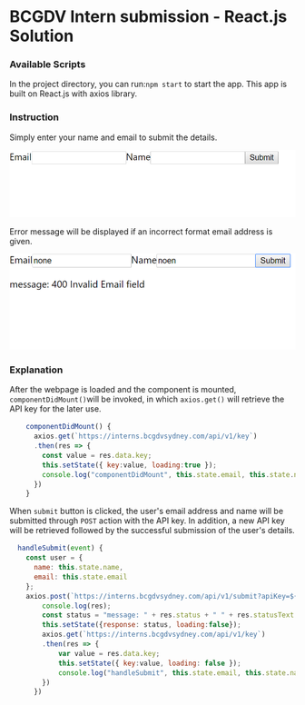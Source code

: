 # BCGDV Intern submission - React.js Solution

### Available Scripts

In the project directory, you can run:`npm start` to start the app. This app is built on React.js with axios library.

### Instruction

Simply enter your name and email to submit the details.

![user_interface](https://github.com/szymonyang/BCGDV_Intern_submission_React/blob/master/images/user_interface.png)

Error message will be displayed if an incorrect format email address is given. 

![error](https://github.com/szymonyang/BCGDV_Intern_submission_React/blob/master/images/error.png)

### Explanation 

After the webpage is loaded and the component is mounted, `componentDidMount()`will be invoked, in which `axios.get()` will retrieve the API key for the later use.

```javascript
    componentDidMount() {
      axios.get(`https://interns.bcgdvsydney.com/api/v1/key`)
      .then(res => {
        const value = res.data.key;
        this.setState({ key:value, loading:true });
        console.log("componentDidMount", this.state.email, this.state.name, this.state.key)
      })
    }
```



When `submit` button is clicked, the user's email address and name will be submitted through `POST` action with the API key. In addition, a new API key will be retrieved followed by the successful submission of the user's details.

```javascript
  handleSubmit(event) {
    const user = {
      name: this.state.name,
      email: this.state.email
    };
    axios.post(`https://interns.bcgdvsydney.com/api/v1/submit?apiKey=${this.state.key}`, user).then(res => {
        console.log(res);
        const status = "message: " + res.status + " " + res.statusText
        this.setState({response: status, loading:false});
        axios.get(`https://interns.bcgdvsydney.com/api/v1/key`)
        .then(res => {
          	var value = res.data.key;
          	this.setState({ key:value, loading: false });
          	console.log("handleSubmit", this.state.email, this.state.name, this.state.key)
        })
      })
```


